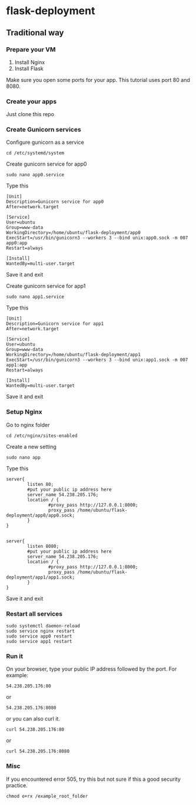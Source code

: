 # flask-deployment

## Traditional way

### Prepare your VM

1. Install Nginx
2. Install Flask

Make sure you open some ports for your app. This tutorial uses port 80 and 8080. 

### Create your apps

Just clone this repo

### Create Gunicorn services

Configure gunicorn as a service 
```
cd /etc/systemd/system
```

Create gunicorn service for app0
```
sudo nano app0.service
```

Type this 
```
[Unit]
Description=Gunicorn service for app0
After=network.target

[Service]
User=ubuntu
Group=www-data
WorkingDirectory=/home/ubuntu/flask-deployment/app0
ExecStart=/usr/bin/gunicorn3 --workers 3 --bind unix:app0.sock -m 007 app0:app
Restart=always

[Install]
WantedBy=multi-user.target
```

Save it and exit

Create gunicorn service for app1
```
sudo nano app1.service
```

Type this 
```
[Unit]
Description=Gunicorn service for app1
After=network.target

[Service]
User=ubuntu
Group=www-data
WorkingDirectory=/home/ubuntu/flask-deployment/app1
ExecStart=/usr/bin/gunicorn3 --workers 3 --bind unix:app1.sock -m 007 app1:app
Restart=always

[Install]
WantedBy=multi-user.target
```
Save it and exit

### Setup Nginx 

Go to nginx folder
```
cd /etc/nginx/sites-enabled
```

Create a new setting 
```
sudo nano app
```

Type this
```
server{
        listen 80;
        #put your public ip address here
        server_name 54.238.205.176;
        location / {
                #proxy_pass http://127.0.0.1:8000;
                proxy_pass /home/ubuntu/flask-deployment/app0/app0.sock;
        }
}


server{
        listen 8080;
        #put your public ip address here
        server_name 54.238.205.176;
        location / {
                #proxy_pass http://127.0.0.1:8000;
                proxy_pass /home/ubuntu/flask-deployment/app1/app1.sock;
        }
}
```

Save it and exit

### Restart all services

```
sudo systemctl daemon-reload
sudo service nginx restart
sudo service app0 restart
sudo service app1 restart
```

### Run it

On your browser, type your public IP address followed by the port. For example:
```
54.238.205.176:80
```

or 
```
54.238.205.176:8080
```

or you can also curl it.
```
curl 54.238.205.176:80
```

or
```
curl 54.238.205.176:8080
```

### Misc

If you encountered error 505, try this but not sure if this a good security practice.
```
chmod o+rx /example_root_folder
```
